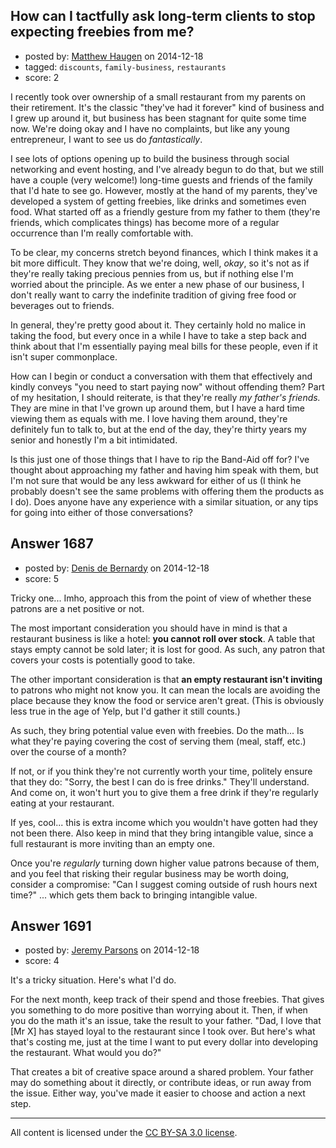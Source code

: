 ## How can I tactfully ask long-term clients to stop expecting freebies from me?

- posted by: [Matthew Haugen](https://stackexchange.com/users/1325646/matthew-haugen) on 2014-12-18
- tagged: `discounts`, `family-business`, `restaurants`
- score: 2

I recently took over ownership of a small restaurant from my parents on their retirement. It's the classic "they've had it forever" kind of business and I grew up around it, but business has been stagnant for quite some time now. We're doing okay and I have no complaints, but like any young entrepreneur, I want to see us do *fantastically*.

I see lots of options opening up to build the business through social networking and event hosting, and I've already begun to do that, but we still have a couple (very welcome!) long-time guests and friends of the family that I'd hate to see go. However, mostly at the hand of my parents, they've developed a system of getting freebies, like drinks and sometimes even food. What started off as a friendly gesture from my father to them (they're friends, which complicates things) has become more of a regular occurrence than I'm really comfortable with.

To be clear, my concerns stretch beyond finances, which I think makes it a bit more difficult. They know that we're doing, well, *okay*, so it's not as if they're really taking precious pennies from us, but if nothing else I'm worried about the principle. As we enter a new phase of our business, I don't really want to carry the indefinite tradition of giving free food or beverages out to friends.

In general, they're pretty good about it. They certainly hold no malice in taking the food, but every once in a while I have to take a step back and think about that I'm essentially paying meal bills for these people, even if it isn't super commonplace.

How can I begin or conduct a conversation with them that effectively and kindly conveys "you need to start paying now" without offending them? Part of my hesitation, I should reiterate, is that they're really *my father's friends.* They are mine in that I've grown up around them, but I have a hard time viewing them as equals with me. I love having them around, they're definitely fun to talk to, but at the end of the day, they're thirty years my senior and honestly I'm a bit intimidated.

Is this just one of those things that I have to rip the Band-Aid off for? I've thought about approaching my father and having him speak with them, but I'm not sure that would be any less awkward for either of us (I think he probably doesn't see the same problems with offering them the products as I do). Does anyone have any experience with a similar situation, or any tips for going into either of those conversations?


## Answer 1687

- posted by: [Denis de Bernardy](https://stackexchange.com/users/182468/denis-de-bernardy) on 2014-12-18
- score: 5

Tricky one... Imho, approach this from the point of view of whether these patrons are a net positive or not.

The most important consideration you should have in mind is that a restaurant business is like a hotel: **you cannot roll over stock**. A table that stays empty cannot be sold later; it is lost for good. As such, any patron that covers your costs is potentially good to take.

The other important consideration is that **an empty restaurant isn't inviting** to patrons who might not know you. It can mean the locals are avoiding the place because they know the food or service aren't great. (This is obviously less true in the age of Yelp, but I'd gather it still counts.)

As such, they bring potential value even with freebies. Do the math... Is what they're paying covering the cost of serving them (meal, staff, etc.) over the course of a month?

If not, or if you think they're not currently worth your time, politely ensure that they do: "Sorry, the best I can do is free drinks." They'll understand. And come on, it won't hurt you to give them a free drink if they're regularly eating at your restaurant.

If yes, cool... this is extra income which you wouldn't have gotten had they not been there. Also keep in mind that they bring intangible value, since a full restaurant is more inviting than an empty one.

Once you're *regularly* turning down higher value patrons because of them, and you feel that risking their regular business may be worth doing, consider a compromise: "Can I suggest coming outside of rush hours next time?" ... which gets them back to bringing intangible value.


## Answer 1691

- posted by: [Jeremy Parsons](https://stackexchange.com/users/497810/jeremy-parsons) on 2014-12-18
- score: 4

It's a tricky situation. Here's what I'd do.

For the next month, keep track of their spend and those freebies. That gives you something to do more positive than worrying about it. Then, if when you do the math it's an issue, take the result to your father. "Dad, I love that [Mr X] has stayed loyal to the restaurant since I took over. But here's what that's costing me, just at the time I want to put every dollar into developing the restaurant. What would you do?"

That creates a bit of creative space around a shared problem. Your father may do something about it directly, or contribute ideas, or run away from the issue. Either way, you've made it easier to choose and action a next step.



---

All content is licensed under the [CC BY-SA 3.0 license](https://creativecommons.org/licenses/by-sa/3.0/).

